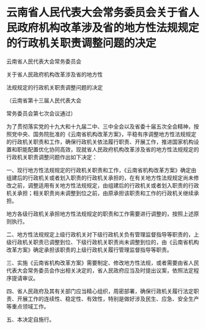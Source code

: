 # 云南省人民代表大会常务委员会关于省人民政府机构改革涉及省的地方性法规规定的行政机关职责调整问题的决定

<!-- INFO END -->

云南省人民代表大会常务委员会

关于省人民政府机构改革涉及省的地方性

法规规定的行政机关职责调整问题的决定

（云南省第十三届人民代表大会

常务委员会第七次会议通过）

为了贯彻落实党的十九大和十九届二中、三中全会以及省委十届五次全会精神，按照党中央、国务院批准的《云南省机构改革方案》，平稳有序调整地方性法规规定的行政机关职责和工作，确保行政机关依法履行职责、开展工作，推进国家机构设置和职能配置优化协同高效，现就省人民政府机构改革涉及省的地方性法规规定的行政机关职责调整问题作出如下决定：

一、现行地方性法规规定的行政机关职责和工作，《云南省机构改革方案》确定由组建后的行政机关或者划入职责的行政机关承担的，在有关地方性法规规定尚未修改之前，调整适用有关地方性法规规定，由组建后的行政机关或者划入职责的行政机关承担；相关职责尚未调整到位之前，由原承担该职责和工作的行政机关继续承担。

地方各级行政机关承担地方性法规规定的职责和工作需要进行调整的，按照上述原则执行。

二、地方性法规规定上级行政机关对下级行政机关负有管理监督指导等职责的，上级行政机关职责已调整到位、下级行政机关职责尚未调整到位的，由《云南省机构改革方案》确定承担该职责的上级行政机关履行管理监督指导等职责。

三、实施《云南省机构改革方案》需要制定、修改地方性法规，或者需要由省人民代表大会常务委员会作出相关决定的，省人民政府应当及时提出议案，依照法定程序提请审议。

四、省人民政府及其有关部门应当精心组织，周密部署，确保行政机关履行法定职责、开展工作的连续性、稳定性、有效性，特别是做好涉及民生、应急、安全生产等重点领域工作。

五、本决定自施行。
